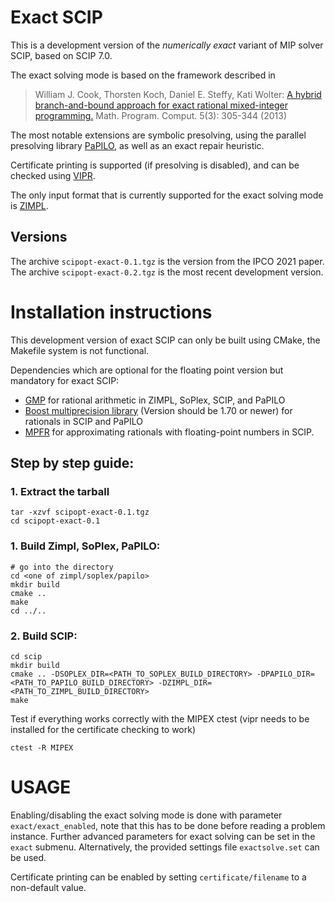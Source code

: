 # Exact SCIP
This is a development version of the *numerically exact* variant of MIP solver SCIP, based on SCIP 7.0.

The exact solving mode is based on the framework described in
> William J. Cook, Thorsten Koch, Daniel E. Steffy, Kati Wolter: [A hybrid branch-and-bound approach for exact rational mixed-integer programming.](https://doi.org/10.1007/s12532-013-0055-6) Math. Program. Comput. 5(3): 305-344 (2013)

The most notable extensions are symbolic presolving, using the parallel presolving library [PaPILO](https://github.com/lgottwald/PaPILO), as well as an exact repair heuristic.

Certificate printing is supported (if presolving is disabled), and can be checked using [VIPR](https://github.com/lgottwald/PaPILO).

The only input format that is currently supported for the exact solving mode is [ZIMPL](https://zimpl.zib.de/).

## Versions

The archive `scipopt-exact-0.1.tgz` is the version from the IPCO 2021 paper. The archive `scipopt-exact-0.2.tgz` is the most recent development version.

# Installation instructions

This development version of exact SCIP can only be built using CMake, the Makefile system is not functional.

Dependencies which are optional for the floating point version but mandatory for exact SCIP:
* [GMP](https://gmplib.org/) for rational arithmetic in ZIMPL, SoPlex, SCIP, and PaPILO
* [Boost multiprecision library](https://www.boost.org/) (Version should be 1.70 or newer) for rationals in SCIP and PaPILO
* [MPFR](https://www.mpfr.org/) for approximating rationals with floating-point numbers in SCIP.

## Step by step guide:

### 1. Extract the tarball

```
tar -xzvf scipopt-exact-0.1.tgz
cd scipopt-exact-0.1
```

### 1. Build Zimpl, SoPlex, PaPILO:

```
# go into the directory
cd <one of zimpl/soplex/papilo>
mkdir build
cmake ..
make
cd ../..
```

### 2. Build SCIP:

```
cd scip
mkdir build
cmake .. -DSOPLEX_DIR=<PATH_TO_SOPLEX_BUILD_DIRECTORY> -DPAPILO_DIR=<PATH_TO_PAPILO_BUILD_DIRECTORY> -DZIMPL_DIR=<PATH_TO_ZIMPL_BUILD_DIRECTORY>
make
```

Test if everything works correctly with the MIPEX ctest (vipr needs to be installed for the certificate checking to work)

```
ctest -R MIPEX
```

# USAGE

Enabling/disabling the exact solving mode is done with parameter `exact/exact_enabled`, note that this has to be done before reading a problem instance. Further advanced parameters for exact solving can be set in the `exact` submenu.
Alternatively, the provided settings file `exactsolve.set` can be used.

Certificate printing can be enabled by setting `certificate/filename` to a non-default value.


